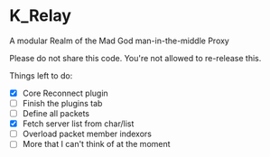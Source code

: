 # K_Relay
A modular Realm of the Mad God man-in-the-middle Proxy

Please do not share this code. You're not allowed to re-release this.

Things left to do:
- [x] Core Reconnect plugin
- [ ] Finish the plugins tab
- [ ] Define all packets
- [x] Fetch server list from char/list
- [ ] Overload packet member indexors 
- [ ] More that I can't think of at the moment
